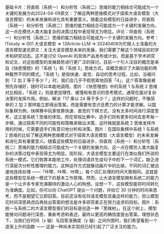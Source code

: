 

基础卡片：将直观（系统一）和分析性（系统二）思维的能力相结合可能成为一个关键的发展方向2024-04-09原文：了解这两种思维模式对于探索大语言模型（大语言模型）的未来发展和进化具有重要意义。随着这些模型的日益进步，将直观（系统一）和分析性（系统二）思维的能力相结合可能成为一个关键的发展方向，这一点在模仿人类大脑复杂的决策过程中表现得尤为明显。评论：将直观（系统一）和分析性（系统二）思维的能力相结合可能成为一个关键的发展方向。参考：ITstudy => 001 大语言模型 => 13Article-LLM => 20240408为忙碌人士准备的大语言模型速览原文：关注大语言模型未来的发展，我们需要了解这个领域目前的学术和研究动态。这不是讨论 OpenAI 的具体产品发布或计划，而是基于学术研究和论文，对这些模型的发展趋势进行更广泛的探讨。目前一个引人注目的概念是来自《快思慢想》的「系统 1」和「系统 2」思维方式。该概念揭示了大脑功能的两种截然不同的模式。「系统 1」是指快速、直觉、自动的思考过程。比如，当被问到「2 加 2 等于多少？」时，我们会几乎不假思索地回答「4」，这个答案像是被预先存储好，随时可以本能地调用。图片：《快思慢想》中的系统 1 与系统 2 思维对比相反，「系统 2」则是更加理性、缓慢和有意识的思考模式，通常在面对复杂决策时发挥作用。例如，解决「17 乘以 24 等于多少？」这样的问题时，不像简单的 2 加 2 那样能立即得出答案，而是需要有意识且费力的计算才能求解。以国际象棋为例，快棋赛中玩家依靠快速、直觉的下棋方式，没有太多时间进行深度思考，这正是系统 1 思维的体现。而在常规比赛中，选手们则有更多时间去思考每一步棋，通过探索不同的可能性和策略来做出决策，这时候就是系统 2 思维发挥作用的时候，它需要选手们有意识地分析和决策。图片：在国际象棋中系统 1 与系统 2 思维的比较了解这两种思维模式对于探索大语言模型（大语言模型）的未来发展和进化具有重要意义。随着这些模型的日益进步，将直观（系统一）和分析性（系统二）思维的能力相结合可能成为一个关键的发展方向，这一点在模仿人类大脑复杂的决策过程中表现得尤为明显。现阶段，大语言模型主要运行在类似我们所说的系统一模式。它们依靠本能地工作，处理词语并生成句子中的下一个词汇，缺乏进行深层次分析性推理的能力。这种运作方式就像动画片中的比喻，不同的词汇被迅速地连续处理 ——「咔嚓、咔嚓、咔嚓」，每个词汇处理的时间大致相同。这就是这些模型在系统一模式下的基本工作原理。然而，让大语言模型拥有系统二的能力是一个让许多专家充满期待的激动人心的构想。设想一下，这些模型能将时间转化为准确度。比如，你可以向 ChatGPT 提出一个问题，并给它 30 分钟的时间来思考，而不是期望它立即回答。目前还没有任何语言模型具备这样的能力，但让模型花时间深思熟虑后再给出答案的想法是许多研究者正在努力追求的目标。图片：系统一与系统二的大语言模型我们的目标是创造一种「思维树」，在这个树上，模型能够对问题进行深思、重新考虑和表述，最终以更高的确信度提出答案。理想状态下，当我们在时间（x 轴）与回答准确度（y 轴）之间作图时，我们希望看到一个逐渐上升的函数 —— 这是一种尚未实现但已经引起了广泛关注的能力。